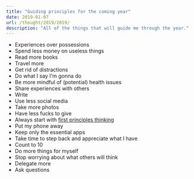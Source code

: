 ```yaml
---
title: "Guiding principles for the coming year"
date: 2019-01-07
url: /thought/2019/2019/
description: "All of the things that will guide me through the year."
---
```


- Experiences over possessions
- Spend less money on useless things
- Read more books
- Travel more
- Get rid of distractions
- Do what I say I'm gonna do
- Be more mindful of (potential) health issues
- Share experiences with others
- Write
- Use less social media
- Take more photos
- Have less fucks to give
- Always start with [first principles thinking](https://www.youtube.com/watch?v=NV3sBlRgzTI)
- Put my phone away
- Keep only the essential apps
- Take time to step back and appreciate what I have
- Count to 10
- Do more things for myself
- Stop worrying about what others will think
- Delegate more
- Ask questions
